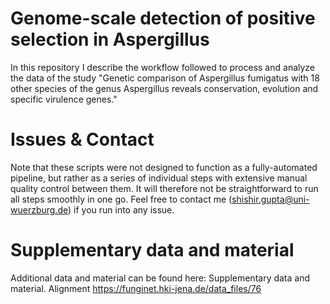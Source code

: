 # Genome-scale detection of positive selection in Aspergillus
In this repository I describe the workflow followed to process and analyze the data of the study "Genetic comparison of Aspergillus fumigatus with 18 other species of the genus Aspergillus reveals conservation, evolution and specific virulence genes."

# Issues & Contact
Note that these scripts were not designed to function as a fully-automated pipeline, but rather as a series of individual steps with extensive manual quality control between them. It will therefore not be straightforward to run all steps smoothly in one go. Feel free to contact me (shishir.gupta@uni-wuerzburg.de) if you run into any issue.

# Supplementary data and material
Additional data and material can be found here: Supplementary data and material. Alignment https://funginet.hki-jena.de/data_files/76

